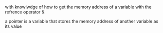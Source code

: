 with knowlwdge of how to get the memory address of a variable with the refrence operator &

a pointer is a variable that stores the memory address of another variable as its value 

